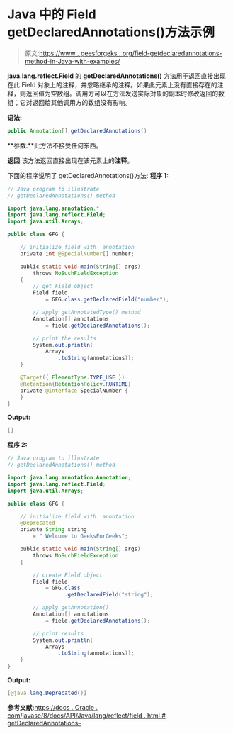 # Java 中的 Field getDeclaredAnnotations()方法示例

> 原文:[https://www . geesforgeks . org/field-getdeclaredannotations-method-in-Java-with-examples/](https://www.geeksforgeeks.org/field-getdeclaredannotations-method-in-java-with-examples/)

**java.lang.reflect.Field** 的 **getDeclaredAnnotations()** 方法用于返回直接出现在此 Field 对象上的注释，并忽略继承的注释。如果此元素上没有直接存在的注释，则返回值为空数组。调用方可以在方法发送实际对象的副本时修改返回的数组；它对返回给其他调用方的数组没有影响。

**语法:**

```java
public Annotation[] getDeclaredAnnotations()

```

**参数:**此方法不接受任何东西。

**返回**:该方法返回直接出现在该元素上的**注释**。

下面的程序说明了 getDeclaredAnnotations()方法:
**程序 1:**

```java
// Java program to illustrate
// getDeclaredAnnotations() method

import java.lang.annotation.*;
import java.lang.reflect.Field;
import java.util.Arrays;

public class GFG {

    // initialize field with  annotation
    private int @SpecialNumber[] number;

    public static void main(String[] args)
        throws NoSuchFieldException
    {
        // get Field object
        Field field
            = GFG.class.getDeclaredField("number");

        // apply getAnnotatedType() method
        Annotation[] annotations
            = field.getDeclaredAnnotations();

        // print the results
        System.out.println(
            Arrays
                .toString(annotations));
    }

    @Target({ ElementType.TYPE_USE })
    @Retention(RetentionPolicy.RUNTIME)
    private @interface SpecialNumber {
    }
}
```

**Output:**

```java
[]

```

**程序 2:**

```java
// Java program to illustrate
// getDeclaredAnnotations() method

import java.lang.annotation.Annotation;
import java.lang.reflect.Field;
import java.util.Arrays;

public class GFG {

    // initialize field with  annotation
    @Deprecated
    private String string
        = " Welcome to GeeksForGeeks";

    public static void main(String[] args)
        throws NoSuchFieldException
    {

        // create Field object
        Field field
            = GFG.class
                  .getDeclaredField("string");

        // apply getAnnotation()
        Annotation[] annotations
            = field.getDeclaredAnnotations();

        // print results
        System.out.println(
            Arrays
                .toString(annotations));
    }
}
```

**Output:**

```java
[@java.lang.Deprecated()]

```

**参考文献:**[https://docs . Oracle . com/javase/8/docs/API/Java/lang/reflect/field . html # getDeclaredAnnotations–](https://docs.oracle.com/javase/8/docs/api/java/lang/reflect/Field.html#getDeclaredAnnotations--)